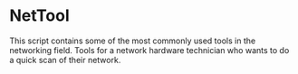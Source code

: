 # NetTool
This script contains some of the most commonly used tools in the networking field. Tools for a network hardware technician who wants to do a quick scan of their network.
